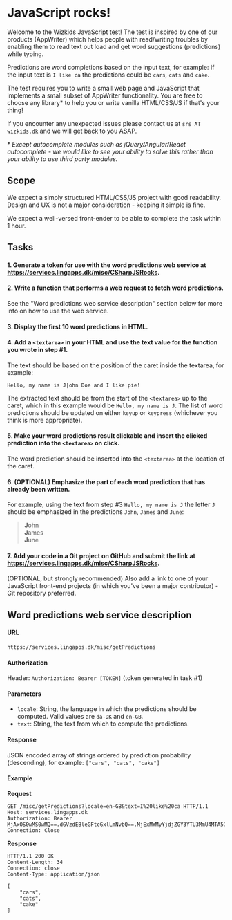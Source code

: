 # JavaScript rocks!

Welcome to the Wizkids JavaScript test!
The test is inspired by one of our products (AppWriter) which helps people with read/writing troubles by enabling them to read text out load and get word suggestions (predictions) while typing.

Predictions are word completions based on the input text, for example:
If the input text is `I like ca` the predictions could be `cars`, `cats` and `cake`.

The test requires you to write a small web page and JavaScript that implements a small subset of AppWriter functionality. You are free to choose any library&ast; to help you or write vanilla HTML/CSS/JS if that's your thing!

If you encounter any unexpected issues please contact us at `srs AT wizkids.dk` and we will get back to you ASAP.

&ast; *Except autocomplete modules such as jQuery/Angular/React autocomplete - we would like to see your ability to solve this rather than your ability to use third party modules.*

## Scope

We expect a simply structured HTML/CSS/JS project with good readability. Design and UX is not a major consideration - keeping it simple is fine.

We expect a well-versed front-ender to be able to complete the task within 1 hour.

## Tasks

#### 1. Generate a token for use with the word predictions web service at https://services.lingapps.dk/misc/CSharpJSRocks.

#### 2.  Write a function that performs a web request to fetch word predictions.
See the "Word predictions web service description" section below for more info on how to use the web service.

#### 3. Display the first 10 word predictions in HTML.

#### 4. Add a `<textarea>` in your HTML and use the text value for the function you wrote in step #1.
The text should be based on the position of the caret inside the textarea, for example:
```
Hello, my name is J|ohn Doe and I like pie! 
```
The extracted text should be from the start of the `<textarea>` up to the caret, which in this example would be `Hello, my name is J`.
The list of word predictions should be updated on either `keyup` or  `keypress` (whichever you think is more appropriate).

#### 5. Make your word predictions result clickable and insert the clicked prediction into the `<textarea>` on click.
The word prediction should be inserted into the `<textarea>` at the location of the caret.

#### 6. (OPTIONAL) Emphasize the part of each word prediction that has already been written.
For example, using the text from step #3 `Hello, my name is J` the letter `J` should be emphasized in the predictions `John`, `James` and `June`:

> **J**ohn  
> **J**ames  
> **J**une  

#### 7. Add your code in a Git project on GitHub and submit the link at https://services.lingapps.dk/misc/CSharpJSRocks.

(OPTIONAL, but strongly recommended) Also add a link to one of your JavaScript front-end projects (in which you've been a major contributor) - Git repository preferred.

## Word predictions web service description

#### URL
`https://services.lingapps.dk/misc/getPredictions`

#### Authorization
Header: `Authorization: Bearer [TOKEN]` (token generated in task #1)

#### Parameters
  - `locale`: String, the language in which the predictions should be computed. Valid values are `da-DK` and `en-GB`.
  - `text`: String, the text from which to compute the predictions.

#### Response
JSON encoded array of strings ordered by prediction probability (descending), for example:
`["cars", "cats", "cake"]`

#### Example

**Request**
```
GET /misc/getPredictions?locale=en-GB&text=I%20like%20ca HTTP/1.1
Host: services.lingapps.dk
Authorization: Bearer MjAxOS0wMS0wMQ==.dGVzdEBleGFtcGxlLmNvbQ==.MjExMWMyYjdjZGY3YTU3MmU4MTA5OWY0MDgyMmM0OTk=
Connection: Close

```
**Response**
```
HTTP/1.1 200 OK
Content-Length: 34
Connection: close
Content-Type: application/json

[
    "cars",
    "cats",
    "cake"
]
```
